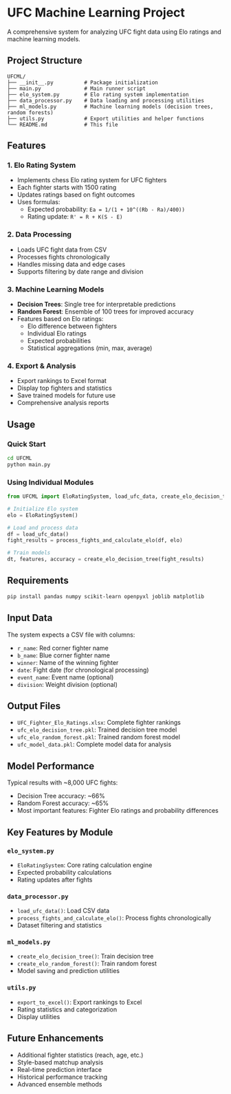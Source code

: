 # UFC Machine Learning Project

A comprehensive system for analyzing UFC fight data using Elo ratings and machine learning models.

## Project Structure

```
UFCML/
├── __init__.py          # Package initialization
├── main.py              # Main runner script
├── elo_system.py        # Elo rating system implementation
├── data_processor.py    # Data loading and processing utilities
├── ml_models.py         # Machine learning models (decision trees, random forests)
├── utils.py             # Export utilities and helper functions
└── README.md            # This file
```

## Features

### 1. Elo Rating System
- Implements chess Elo rating system for UFC fighters
- Each fighter starts with 1500 rating
- Updates ratings based on fight outcomes
- Uses formulas:
  - Expected probability: `Ea = 1/(1 + 10^((Rb - Ra)/400))`
  - Rating update: `R' = R + K(S - E)`

### 2. Data Processing
- Loads UFC fight data from CSV
- Processes fights chronologically
- Handles missing data and edge cases
- Supports filtering by date range and division

### 3. Machine Learning Models
- **Decision Trees**: Single tree for interpretable predictions
- **Random Forest**: Ensemble of 100 trees for improved accuracy
- Features based on Elo ratings:
  - Elo difference between fighters
  - Individual Elo ratings
  - Expected probabilities
  - Statistical aggregations (min, max, average)

### 4. Export & Analysis
- Export rankings to Excel format
- Display top fighters and statistics
- Save trained models for future use
- Comprehensive analysis reports

## Usage

### Quick Start
```bash
cd UFCML
python main.py
```

### Using Individual Modules
```python
from UFCML import EloRatingSystem, load_ufc_data, create_elo_decision_tree

# Initialize Elo system
elo = EloRatingSystem()

# Load and process data
df = load_ufc_data()
fight_results = process_fights_and_calculate_elo(df, elo)

# Train models
dt, features, accuracy = create_elo_decision_tree(fight_results)
```

## Requirements

```bash
pip install pandas numpy scikit-learn openpyxl joblib matplotlib
```

## Input Data

The system expects a CSV file with columns:
- `r_name`: Red corner fighter name
- `b_name`: Blue corner fighter name
- `winner`: Name of the winning fighter
- `date`: Fight date (for chronological processing)
- `event_name`: Event name (optional)
- `division`: Weight division (optional)

## Output Files

- `UFC_Fighter_Elo_Ratings.xlsx`: Complete fighter rankings
- `ufc_elo_decision_tree.pkl`: Trained decision tree model
- `ufc_elo_random_forest.pkl`: Trained random forest model
- `ufc_model_data.pkl`: Complete model data for analysis

## Model Performance

Typical results with ~8,000 UFC fights:
- Decision Tree accuracy: ~66%
- Random Forest accuracy: ~65%
- Most important features: Fighter Elo ratings and probability differences

## Key Features by Module

### `elo_system.py`
- `EloRatingSystem`: Core rating calculation engine
- Expected probability calculations
- Rating updates after fights

### `data_processor.py`
- `load_ufc_data()`: Load CSV data
- `process_fights_and_calculate_elo()`: Process fights chronologically
- Dataset filtering and statistics

### `ml_models.py`
- `create_elo_decision_tree()`: Train decision tree
- `create_elo_random_forest()`: Train random forest
- Model saving and prediction utilities

### `utils.py`
- `export_to_excel()`: Export rankings to Excel
- Rating statistics and categorization
- Display utilities

## Future Enhancements

- Additional fighter statistics (reach, age, etc.)
- Style-based matchup analysis
- Real-time prediction interface
- Historical performance tracking
- Advanced ensemble methods